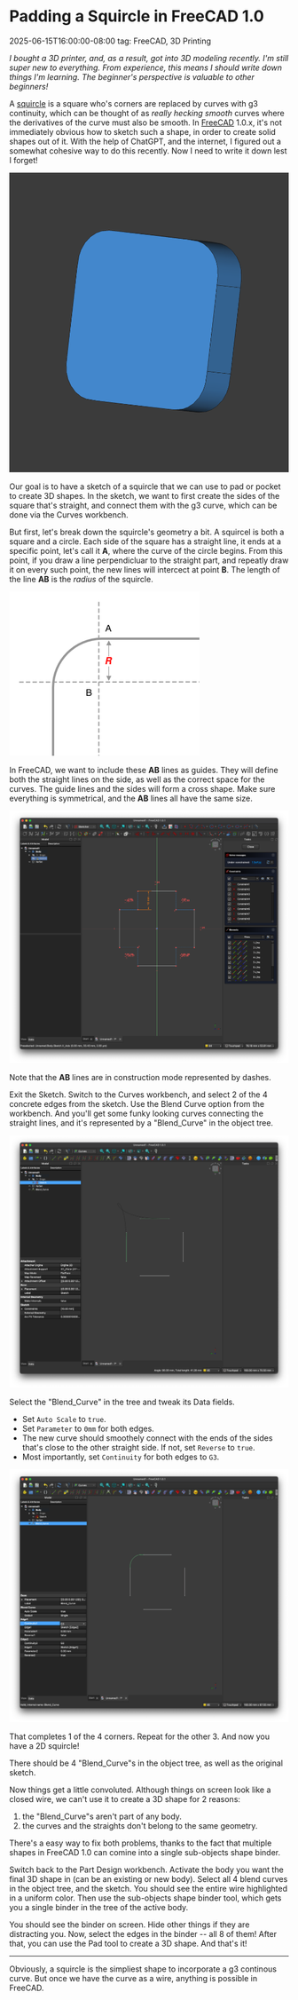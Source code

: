 # Padding a Squircle in FreeCAD 1.0
2025-06-15T16:00:00-08:00
tag: FreeCAD, 3D Printing


_I bought a 3D printer, and, as a result, got into 3D modeling recently. I'm still super new to everything. From experience, this means I should write down things I'm learning. The beginner's perspective is valuable to other beginners!_


A [squircle](https://en.wikipedia.org/wiki/Squircle) is a square who's corners are replaced by curves with g3 continuity, which can be thought of as _really hecking smooth_ curves where the derivatives of the curve must also be smooth. In [FreeCAD](https://www.freecad.org/) 1.0.x, it's not immediately obvious how to sketch such a shape, in order to create solid shapes out of it. With the help of ChatGPT, and the internet, I figured out a somewhat cohesive way to do this recently. Now I need to write it down lest I forget!

![Finished 3D shape with a squircle front profile](/assets/2025/06/squircle-00-finished.png)

Our goal is to have a sketch of a squircle that we can use to pad or pocket to create 3D shapes. In the sketch, we want to first create the sides of the square that's straight, and connect them with the g3 curve, which can be done via the Curves workbench.

But first, let's break down the squircle's geometry a bit. A squircel is both a square and a circle. Each side of the square has a straight line, it ends at a specific point, let's call it **A**, where the curve of the circle begins. From this point, if you draw a line perpendicluar to the straight part, and repeatly draw it on every such point, the new lines will intercect at point **B**. The length of the line **AB** is the *radius* of the squircle.

![Image illustrating the radius of a squircle](/assets/2025/06/squircle-01-radius.png)

In FreeCAD, we want to include these **AB** lines as guides. They will define both the straight lines on the side, as well as the correct space for the curves. The guide lines and the sides will form a cross shape. Make sure everything is symmetrical, and the **AB** lines all have the same size.

![Screenshot of the FreeCAD sketch of a cross outline](/assets/2025/06/squircle-02-sketch-cross-shape.png)

Note that the **AB** lines are in construction mode represented by dashes.


Exit the Sketch. Switch to the Curves workbench, and select 2 of the 4 concrete edges from the sketch. Use the Blend Curve option from the workbench. And you'll get some funky looking curves connecting the straight lines, and it's represented by a "Blend_Curve" in the object tree.


![Screenshot of adding the blend curve](/assets/2025/06/squircle-03-curve-unfixed.png)


Select the "Blend_Curve" in the tree and tweak its Data fields.
* Set `Auto Scale` to `true`.
* Set `Parameter` to `0mm` for both edges.
* The new curve should smoothely connect with the ends of the sides that's close to the other straight side. If not, set `Reverse` to `true`.
* Most importantly, set `Continuity` for both edges to `G3`.

![Screenshot of fixed blend curve](/assets/2025/06/squircle-04-curve-fixed.png)

That completes 1 of the 4 corners. Repeat for the other 3. And now you have a 2D squircle!

There should be 4 "Blend_Curve"s in the object tree, as well as the original sketch.

Now things get a little convoluted. Although things on screen look like a closed wire, we can't use it to create a 3D shape for 2 reasons:

1. the "Blend_Curve"s aren't part of any body.
2. the curves and the straights don't belong to the same geometry.

There's a easy way to fix both problems, thanks to the fact that multiple shapes in FreeCAD 1.0 can comine into a single sub-objects shape binder.

Switch back to the Part Design workbench. Activate the body you want the final 3D shape in (can be an existing or new body). Select all 4 blend curves in the object tree, and the sketch. You should see the entire wire highlighted in a uniform color. Then use the sub-objects shape binder tool, which gets you a single binder in the tree of the active body.

You should see the binder on screen. Hide other things if they are distracting you. Now, select the edges in the binder -- all 8 of them! After that, you can use the Pad tool to create a 3D shape. And that's it!

---

Obviously, a squircle is the simpliest shape to incorporate a g3 continous curve. But once we have the curve as a wire, anything is possible in FreeCAD.
